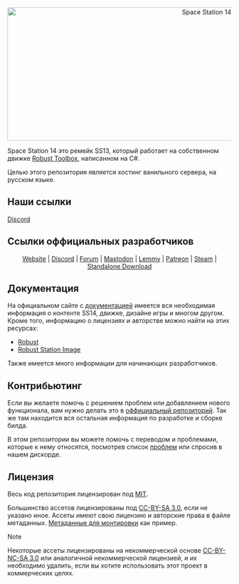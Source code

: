 <div class="header" align="center">
<img alt="Space Station 14" width="880" height="300" src="https://raw.githubusercontent.com/space-wizards/asset-dump/de329a7898bb716b9d5ba9a0cd07f38e61f1ed05/github-logo.svg">
</div>

Space Station 14 это ремейк SS13, который работает на собственном движке [Robust Toolbox](https://github.com/space-wizards/RobustToolbox), написанном на C#.

Целью этого репозитория является хостинг ванильного сервера, на русском языке.

## Наши ссылки

[Discord](https://discord.gg/KtHkxwrFnU)

## Ссылки оффициальных разработчиков

<div class="header" align="center">

[Website](https://spacestation14.com/) | [Discord](https://discord.ss14.io/) | [Forum](https://forum.spacestation14.com/) | [Mastodon](https://mastodon.gamedev.place/@spacestation14) | [Lemmy](https://lemmy.spacestation14.com/) | [Patreon](https://www.patreon.com/spacestation14) | [Steam](https://store.steampowered.com/app/1255460/Space_Station_14/) | [Standalone Download](https://spacestation14.com/about/nightlies/)

</div>

## Документация

На официальном сайте с [документацией](https://docs.spacestation14.com/) имеется вся необходимая информация о контенте SS14, движке, дизайне игры и многом другом.
Кроме того, информацию о лицензиях и авторстве можно найти на этих ресурсах:
- [Robust 	](https://docs.spacestation14.com/en/specifications/robust-generic-attribution.html)
- [Robust Station Image](https://docs.spacestation14.com/en/specifications/robust-station-image.html)

Также имеется много информации для начинающих разработчиков.

## Контрибьютинг

Если вы желаете помочь с решением проблем или добавлением нового функционала, вам нужно делать это в [оффициальный репозиторий](https://github.com/space-wizards/space-station-14). Так же там находится вся остальная информация по разработке и сборке билда.

В этом репозитории вы можете помочь с переводом и проблемами, которые к нему относятся, посмотрев список [проблем](https://github.com/lzk228/space-axolotl-14/issues) или спросив в нашем дискорде.

## Лицензия

Весь код репозитория лицензирован под [MIT](https://github.com/space-wizards/space-station-14/blob/master/LICENSE.TXT).

Большинство ассетов лицензированы под [CC-BY-SA 3.0](https://creativecommons.org/licenses/by-sa/3.0/), если не указано иное. Ассеты имеют свою лицензию и авторские права в файле метаданных. [Метаданные для монтировки](https://github.com/space-wizards/space-station-14/blob/master/Resources/Textures/Objects/Tools/crowbar.rsi/meta.json) как пример.

> [!NOTE]
> Некоторые ассеты лицензированы на некоммерческой основе [CC-BY-NC-SA 3.0](https://creativecommons.org/licenses/by-nc-sa/3.0/) или аналогичной некоммерческой лицензией, и их необходимо удалить, если вы хотите использовать этот проект в коммерческих целях.
